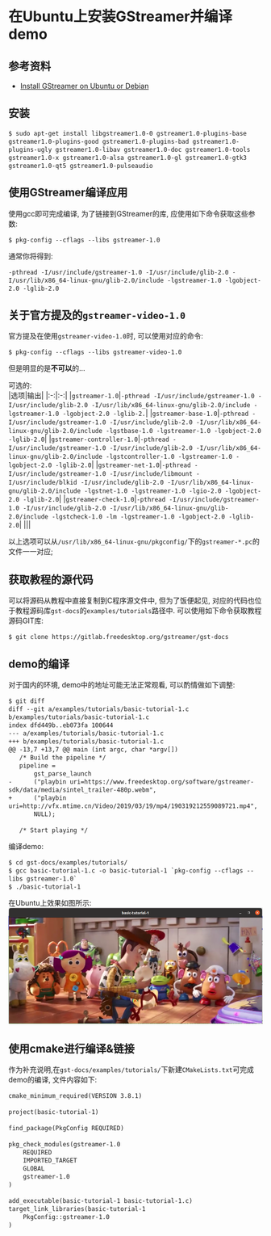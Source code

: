 # 在Ubuntu上安装GStreamer并编译demo

## 参考资料
* [Install GStreamer on Ubuntu or Debian](https://gstreamer.freedesktop.org/documentation/installing/on-linux.html#install-gstreamer-on-ubuntu-or-debian)

## 安装
```
$ sudo apt-get install libgstreamer1.0-0 gstreamer1.0-plugins-base gstreamer1.0-plugins-good gstreamer1.0-plugins-bad gstreamer1.0-plugins-ugly gstreamer1.0-libav gstreamer1.0-doc gstreamer1.0-tools gstreamer1.0-x gstreamer1.0-alsa gstreamer1.0-gl gstreamer1.0-gtk3 gstreamer1.0-qt5 gstreamer1.0-pulseaudio
```

## 使用GStreamer编译应用
使用gcc即可完成编译, 为了链接到GStreamer的库, 应使用如下命令获取这些参数:
```
$ pkg-config --cflags --libs gstreamer-1.0
```
通常你将得到:
```
-pthread -I/usr/include/gstreamer-1.0 -I/usr/include/glib-2.0 -I/usr/lib/x86_64-linux-gnu/glib-2.0/include -lgstreamer-1.0 -lgobject-2.0 -lglib-2.0
```

## 关于官方提及的`gstreamer-video-1.0`
官方提及在使用`gstreamer-video-1.0`时, 可以使用对应的命令:
```
$ pkg-config --cflags --libs gstreamer-video-1.0
```
但是明显的是**不可以**的...

可选的:  
|选项|输出|
|:-:|:-:|
|`gstreamer-1.0`|`-pthread -I/usr/include/gstreamer-1.0 -I/usr/include/glib-2.0 -I/usr/lib/x86_64-linux-gnu/glib-2.0/include -lgstreamer-1.0 -lgobject-2.0 -lglib-2.`|
|`gstreamer-base-1.0`|`-pthread -I/usr/include/gstreamer-1.0 -I/usr/include/glib-2.0 -I/usr/lib/x86_64-linux-gnu/glib-2.0/include -lgstbase-1.0 -lgstreamer-1.0 -lgobject-2.0 -lglib-2.0`|
|`gstreamer-controller-1.0`|`-pthread -I/usr/include/gstreamer-1.0 -I/usr/include/glib-2.0 -I/usr/lib/x86_64-linux-gnu/glib-2.0/include -lgstcontroller-1.0 -lgstreamer-1.0 -lgobject-2.0 -lglib-2.0`|
|`gstreamer-net-1.0`|`-pthread -I/usr/include/gstreamer-1.0 -I/usr/include/libmount -I/usr/include/blkid -I/usr/include/glib-2.0 -I/usr/lib/x86_64-linux-gnu/glib-2.0/include -lgstnet-1.0 -lgstreamer-1.0 -lgio-2.0 -lgobject-2.0 -lglib-2.0`|
|`gstreamer-check-1.0`|`-pthread -I/usr/include/gstreamer-1.0 -I/usr/include/glib-2.0 -I/usr/lib/x86_64-linux-gnu/glib-2.0/include -lgstcheck-1.0 -lm -lgstreamer-1.0 -lgobject-2.0 -lglib-2.0`|
|||

以上选项可以从`/usr/lib/x86_64-linux-gnu/pkgconfig/`下的`gstreamer-*.pc`的文件一一对应;

## 获取教程的源代码
可以将源码从教程中直接复制到C程序源文件中, 但为了饭便起见, 对应的代码也位于教程源码库`gst-docs`的`examples/tutorials`路径中.
可以使用如下命令获取教程源码GIT库:
```
$ git clone https://gitlab.freedesktop.org/gstreamer/gst-docs
```

## demo的编译

对于国内的环境, demo中的地址可能无法正常观看, 可以酌情做如下调整:
```
$ git diff
diff --git a/examples/tutorials/basic-tutorial-1.c b/examples/tutorials/basic-tutorial-1.c
index dfd449b..eb073fa 100644
--- a/examples/tutorials/basic-tutorial-1.c
+++ b/examples/tutorials/basic-tutorial-1.c
@@ -13,7 +13,7 @@ main (int argc, char *argv[])
   /* Build the pipeline */
   pipeline =
       gst_parse_launch
-      ("playbin uri=https://www.freedesktop.org/software/gstreamer-sdk/data/media/sintel_trailer-480p.webm",
+      ("playbin uri=http://vfx.mtime.cn/Video/2019/03/19/mp4/190319212559089721.mp4",
       NULL);
 
   /* Start playing */
```

编译demo:
```
$ cd gst-docs/examples/tutorials/
$ gcc basic-tutorial-1.c -o basic-tutorial-1 `pkg-config --cflags --libs gstreamer-1.0`
$ ./basic-tutorial-1
```

在Ubuntu上效果如图所示:
![](basic-tutorial-1.png)

## 使用cmake进行编译&链接
作为补充说明,在`gst-docs/examples/tutorials/`下新建`CMakeLists.txt`可完成demo的编译, 文件内容如下:
```
cmake_minimum_required(VERSION 3.8.1)

project(basic-tutorial-1)

find_package(PkgConfig REQUIRED)

pkg_check_modules(gstreamer-1.0
    REQUIRED
    IMPORTED_TARGET
    GLOBAL
    gstreamer-1.0
)

add_executable(basic-tutorial-1 basic-tutorial-1.c)
target_link_libraries(basic-tutorial-1
    PkgConfig::gstreamer-1.0
)
```